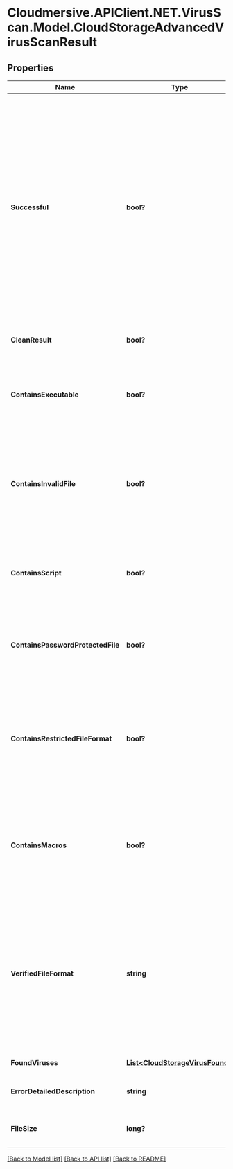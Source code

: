 # Cloudmersive.APIClient.NET.VirusScan.Model.CloudStorageAdvancedVirusScanResult
## Properties

Name | Type | Description | Notes
------------ | ------------- | ------------- | -------------
**Successful** | **bool?** | True if the operation of retrieving the file, and scanning it were successfully completed, false if the file could not be downloaded from cloud storage, or if the file could not be scanned.  Note that successful completion does not mean the file is clean; for the output of the virus scanning operation itself, use the CleanResult and FoundViruses parameters. | [optional] 
**CleanResult** | **bool?** | True if the scan contained no viruses, false otherwise | [optional] 
**ContainsExecutable** | **bool?** | True if the scan contained an executable (application code), which can be a significant risk factor | [optional] 
**ContainsInvalidFile** | **bool?** | True if the scan contained an invalid file (such as a PDF that is not a valid PDF, Word Document that is not a valid Word Document, etc.), which can be a significant risk factor | [optional] 
**ContainsScript** | **bool?** | True if the scan contained a script (such as a PHP script, Python script, etc.) which can be a significant risk factor | [optional] 
**ContainsPasswordProtectedFile** | **bool?** | True if the scan contained a password protected or encrypted file, which can be a significant risk factor | [optional] 
**ContainsRestrictedFileFormat** | **bool?** | True if the uploaded file is of a type that is not allowed based on the optional restrictFileTypes parameter, false otherwise; if restrictFileTypes is not set, this will always be false | [optional] 
**ContainsMacros** | **bool?** | True if the uploaded file contains embedded Macros of other embedded threats within the document, which can be a significant risk factor | [optional] 
**VerifiedFileFormat** | **string** | For file format verification-supported file formats, the contents-verified file format of the file.  Null indicates that the file format is not supported for contents verification.  If a Virus or Malware is found, this field will always be set to Null. | [optional] 
**FoundViruses** | [**List&lt;CloudStorageVirusFound&gt;**](CloudStorageVirusFound.md) | Array of viruses found, if any | [optional] 
**ErrorDetailedDescription** | **string** | Detailed error message if the operation was not successful | [optional] 
**FileSize** | **long?** | Size in bytes of the file that was retrieved and scanned | [optional] 

[[Back to Model list]](../README.md#documentation-for-models) [[Back to API list]](../README.md#documentation-for-api-endpoints) [[Back to README]](../README.md)

